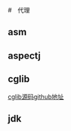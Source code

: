 #　代理


## asm

## aspectj

## cglib

[cglib源码github地址](https://github.com/cglib/cglib  "Markdown")



## jdk